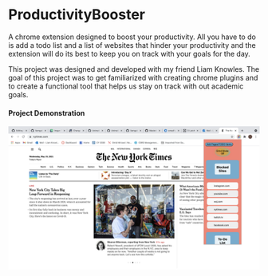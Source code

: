 # ProductivityBooster

A chrome extension designed to boost your productivity. All you have to do is add a todo list and a list of websites that hinder your productivity and the extension will do its best to keep you on track with your goals for the day.

This project was designed and developed with my friend Liam Knowles. The goal of this project was to get familiarized with creating chrome plugins and to create a functional tool that helps us stay on track with out academic goals.

#### Project Demonstration

<img src="Screen Shot 2021-05-19 at 2.24.43 PM.png" alt="drawing" width="800"/>
